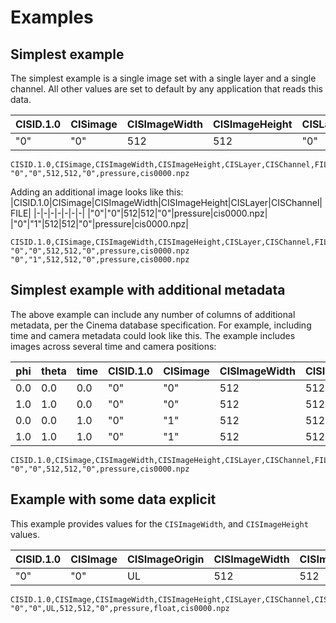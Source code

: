 # Examples

## Simplest example
The simplest example is a single image set with a single layer and a single channel. All other values are set to default by any application that reads this data.

|CISID.1.0|CISimage|CISImageWidth|CISImageHeight|CISLayer|CISChannel|FILE|
|-|-|-|-|-|-|-|
|"0"|"0"|512|512|"0"|pressure|cis0000.npz|

```
CISID.1.0,CISimage,CISImageWidth,CISImageHeight,CISLayer,CISChannel,FILE
"0","0",512,512,"0",pressure,cis0000.npz
```

Adding an additional image looks like this:
|CISID.1.0|CISimage|CISImageWidth|CISImageHeight|CISLayer|CISChannel|FILE|
|-|-|-|-|-|-|-|
|"0"|"0"|512|512|"0"|pressure|cis0000.npz|
|"0"|"1"|512|512|"0"|pressure|cis0000.npz|

```
CISID.1.0,CISimage,CISImageWidth,CISImageHeight,CISLayer,CISChannel,FILE
"0","0",512,512,"0",pressure,cis0000.npz
"0","1",512,512,"0",pressure,cis0000.npz
```

## Simplest example with additional metadata
The above example can include any number of columns of additional metadata, per the Cinema database specification. For example, including time and camera metadata could look like this. The example includes images across several time and camera positions:

|phi|theta|time|CISID.1.0|CISimage|CISImageWidth|CISImageHeight|CISLayer|CISChannel|FILE|
|-|-|-|-|-|-|-|-|-|-|
|0.0|0.0|0.0|"0"|"0"|512|512|"0"|pressure|cis0000.npz|
|1.0|1.0|0.0|"0"|"0"|512|512|"0"|pressure|cis0001.npz|
|0.0|0.0|1.0|"0"|"1"|512|512|"0"|pressure|cis0002.npz|
|1.0|1.0|1.0|"0"|"1"|512|512|"0"|pressure|cis0003.npz|

```
CISID.1.0,CISimage,CISImageWidth,CISImageHeight,CISLayer,CISChannel,FILE
"0","0",512,512,"0",pressure,cis0000.npz
```

## Example with some data explicit 
This example provides values for the `CISImageWidth`, and `CISImageHeight` values.

|CISID.1.0|CISImage|CISImageOrigin|CISImageWidth|CISImageHeight|CISLayer|CISChannel|CISChannelType|FILE|
|-|-|-|-|-|-|-|-|-|
|"0"|"0"|UL|512|512|"0"|pressure|float|cis0000.npz|

```
CISID.1.0,CISImage,CISImageWidth,CISImageHeight,CISLayer,CISChannel,CISChanne,FlILE
"0","0",UL,512,512,"0",pressure,float,cis0000.npz
```
